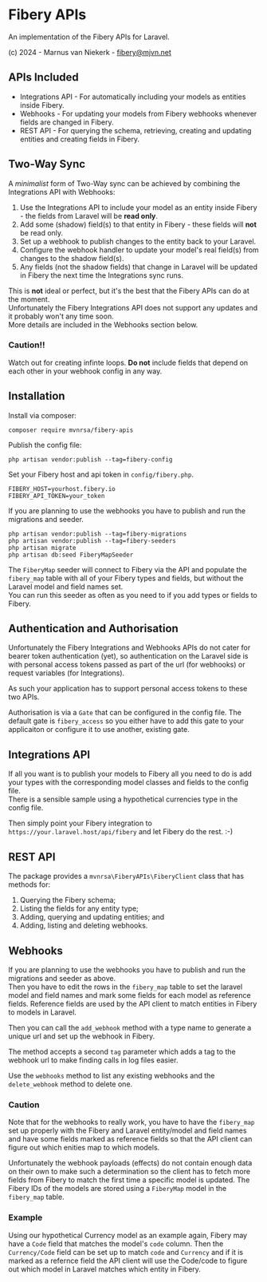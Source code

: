 # Fibery APIs

An implementation of the Fibery APIs for Laravel.

(c) 2024 - Marnus van Niekerk - fibery@mjvn.net

## APIs Included

- Integrations API - For automatically including your models as entities inside Fibery.
- Webhooks - For updating your models from Fibery webhooks whenever fields are changed in Fibery.
- REST API - For querying the schema, retrieving, creating and updating entities and creating fields in Fibery.

## Two-Way Sync

A *minimalist* form of Two-Way sync can be achieved by combining the Integrations API with Webhooks:

1. Use the Integrations API to include your model as an entity inside Fibery - the fields from Laravel will be **read only**.
2. Add some (shadow) field(s) to that entity in Fibery - these fields will **not** be read only.
3. Set up a webhook to publish changes to the entity back to your Laravel.
4. Configure the webhook handler to update your model's real field(s) from changes to the shadow field(s).
5. Any fields (not the shadow fields) that change in Laravel will be updated in Fibery the next time the
Integrations sync runs.

This is **not** ideal or perfect, but it's the best that the Fibery APIs can do at the moment.  
Unfortunately the Fibery Integrations API does not support any updates and it probably won't any time soon.  
More details are included in the Webhooks section below.

### Caution!!

Watch out for creating infinte loops.  **Do not** include fields that depend on each other in your webhook config in any way.

## Installation

Install via composer:

```
composer require mvnrsa/fibery-apis
```

Publish the config file:
```
php artisan vendor:publish --tag=fibery-config
```

Set your Fibery host and api token in `config/fibery.php`.
```
FIBERY_HOST=yourhost.fibery.io
FIBERY_API_TOKEN=your_token
```

If you are planning to use the webhooks you have to publish and run the migrations and seeder.
```
php artisan vendor:publish --tag=fibery-migrations
php artisan vendor:publish --tag=fibery-seeders
php artisan migrate
php artisan db:seed FiberyMapSeeder
```

The `FiberyMap` seeder will connect to Fibery via the API and populate the `fibery_map` table with all of your
Fibery types and fields, but without the Laravel model and field names set.  
You can run this seeder as often as you need to if you add types or fields to Fibery.

## Authentication and Authorisation

Unfortunately the Fibery Integrations and Webhooks APIs do not cater for bearer token authentication (yet),
so authentication on the Laravel side is with personal access tokens passed as part of the url (for webhooks)
or request variables (for Integrations).

As such your application has to support personal access tokens to these two APIs.

Authorisation is via a `Gate` that can be configured in the config file.  The default gate is  `fibery_access`
so you either have to add this gate to your applicaiton or configure it to use another, existing gate.

## Integrations API

If all you want is to publish your models to Fibery all you need to do is add your types with the corresponding
model classes and fields to the config file.  
There is a sensible sample using a hypothetical currencies type in the config file.

Then simply point your Fibery integration to `https://your.laravel.host/api/fibery` and let Fibery do the rest. :-)

## REST API

The package provides a `mvnrsa\FiberyAPIs\FiberyClient` class that has methods for:

1. Querying the Fibery schema;
2. Listing the fields for any entity type;
3. Adding, querying and updating entities; and
4. Adding, listing and deleting webhooks.

## Webhooks

If you are planning to use the webhooks you have to publish and run the migrations and seeder as above.   
Then you have to edit the rows in the `fibery_map` table to set the laravel model and field names
and mark some fields for each model as reference fields.  Reference fields are used by the API client to
match entities in Fibery to models in Laravel.

Then you can call the `add_webhook` method with a type name to generate a unique url and set up the webhook
in Fibery.

The method accepts a second `tag` parameter which adds a tag to the webhook url to make finding calls in log files
easier.

Use the `webhooks` method to list any existing webhooks and the `delete_webhook` method to delete one.

### Caution

Note that for the webhooks to really work, you have to have the `fibery_map` set up properly with the
Fibery and Laravel entity/model and field names and have some fields marked as reference fields so that
the API client can figure out which enities map to which models.

Unfortunately the webhook payloads (effects) do not contain enough data on their own to make such a determination
so the client has to fetch more fields from Fibery to match the first time a specific model is updated.
The Fibery IDs of the models are stored using a `FiberyMap` model in the `fibery_map` table.

### Example

Using our hypothetical Currency model as an example again, Fibery may have a `Code` field that matches the model's
`code` column.  Then the `Currency/Code` field can be set up to match `code` and `Currency` and if it is marked as
a refernce field the API client will use the Code/code to figure out which model in Laravel matches which entity
in Fibery.
